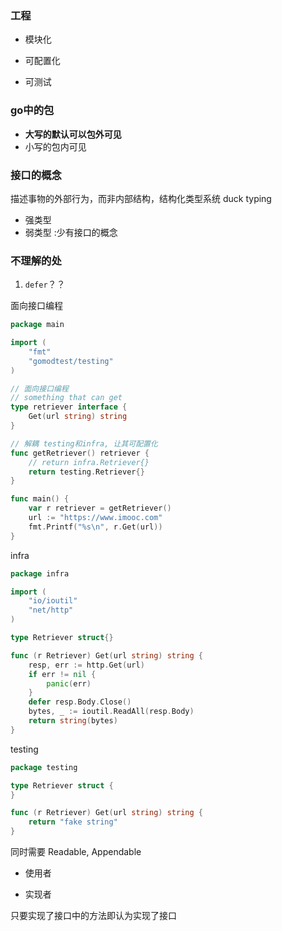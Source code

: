 ### 工程

- 模块化

- 可配置化

- 可测试

### go中的包

- **大写的默认可以包外可见**
- 小写的包内可见

### 接口的概念

描述事物的外部行为，而非内部结构，结构化类型系统 duck typing

- 强类型
- 弱类型 :少有接口的概念

### 不理解的处

1. `defer`？？



面向接口编程

```go
package main

import (
	"fmt"
	"gomodtest/testing"
)

// 面向接口编程
// something that can get
type retriever interface {
	Get(url string) string
}

// 解耦 testing和infra, 让其可配置化
func getRetriever() retriever {
	// return infra.Retriever{}
	return testing.Retriever{}
}

func main() {
	var r retriever = getRetriever()
	url := "https://www.imooc.com"
	fmt.Printf("%s\n", r.Get(url))
}

```

infra

```go
package infra

import (
	"io/ioutil"
	"net/http"
)

type Retriever struct{}

func (r Retriever) Get(url string) string {
	resp, err := http.Get(url)
	if err != nil {
		panic(err)
	}
	defer resp.Body.Close()
	bytes, _ := ioutil.ReadAll(resp.Body)
	return string(bytes)
}

```

testing

```go
package testing

type Retriever struct {
}

func (r Retriever) Get(url string) string {
	return "fake string"
}

```

同时需要 Readable, Appendable

- 使用者

- 实现者

只要实现了接口中的方法即认为实现了接口